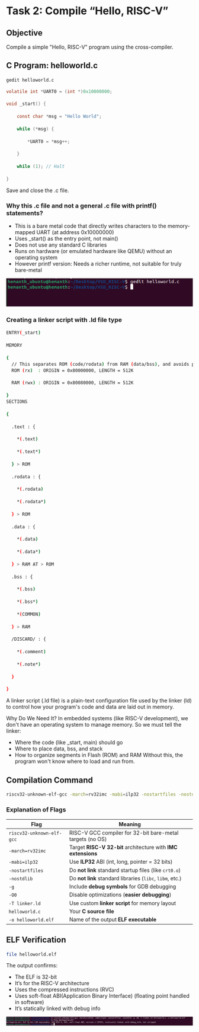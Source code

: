 
# Task 2: Compile “Hello, RISC-V”

## Objective
Compile a simple "Hello, RISC-V" program using the cross-compiler.

## C Program: helloworld.c
```bash
gedit helloworld.c
```
```c
volatile int *UART0 = (int *)0x10000000;

void _start() {

    const char *msg = "Hello World";

    while (*msg) {

        *UART0 = *msg++;

    }

    while (1); // Halt

}

```
Save and close the .c file.
### Why this .c file and not a general .c file with printf() statements?
- This is a bare metal code that directly writes characters to the memory-mapped UART (at address 0x10000000)
- Uses _start() as the entry point, not main()
- Does not use any standard C libraries
- Runs on hardware (or emulated hardware like QEMU) without an operating system
- However printf version: Needs a richer runtime, not suitable for truly bare-metal



![Create](<./Output Screenshots/Creating Helloworld.c.png>)

### Creating a linker script with .ld file type

```bash
ENTRY(_start)

MEMORY

{
  // This separates ROM (code/rodata) from RAM (data/bss), and avoids placing them all in one RWX segment.
  ROM (rx)  : ORIGIN = 0x80000000, LENGTH = 512K

  RAM (rwx) : ORIGIN = 0x80080000, LENGTH = 512K

} 
SECTIONS

{

  .text : {

    *(.text)

    *(.text*)

  } > ROM

  .rodata : {

    *(.rodata)

    *(.rodata*)

  } > ROM

  .data : {

    *(.data)

    *(.data*)

  } > RAM AT > ROM

  .bss : {

    *(.bss)

    *(.bss*)

    *(COMMON)

  } > RAM

  /DISCARD/ : {

    *(.comment)

    *(.note*)

  }

}
```
A linker script (.ld file) is a plain-text configuration file used by the linker (ld) to control how your program's code and data are laid out in memory.

Why Do We Need It?
In embedded systems (like RISC-V development), we don't have an operating system to manage memory. So we must tell the linker:
- Where the code (like _start, main) should go
- Where to place data, bss, and stack
- How to organize segments in Flash (ROM) and RAM
Without this, the program won't know where to load and run from.



## Compilation Command
```bash
riscv32-unknown-elf-gcc -march=rv32imc -mabi=ilp32 -nostartfiles -nostdlib -g -O0 -T linker.ld helloworld.c -o helloworld.elf
```

### Explanation of Flags
| Flag                      | Meaning                                                       |
| ------------------------- | ------------------------------------------------------------- |
| `riscv32-unknown-elf-gcc` | RISC-V GCC compiler for 32-bit bare-metal targets (no OS)     |
| `-march=rv32imc`          | Target **RISC-V 32-bit** architecture with **IMC extensions** |
| `-mabi=ilp32`             | Use **ILP32** ABI (int, long, pointer = 32 bits)              |
| `-nostartfiles`           | Do **not link** standard startup files (like `crt0.o`)        |
| `-nostdlib`               | Do **not link** standard libraries (`libc`, `libm`, etc.)     |
| `-g`                      | Include **debug symbols** for GDB debugging                   |
| `-O0`                     | Disable optimizations (**easier debugging**)                  |
| `-T linker.ld`            | Use custom **linker script** for memory layout                |
| `helloworld.c`            | Your **C source file**                                        |
| `-o helloworld.elf`       | Name of the output **ELF executable**                         |

## ELF Verification
```bash
file helloworld.elf
```
The output confirms:

- The ELF is 32-bit
- It’s for the RISC-V architecture
- Uses the compressed instructions (RVC)
- Uses soft-float ABI(Application Binary Interface) (floating point handled in software)
- It’s statically linked with debug info

![Compile Output](<./Output Screenshots/Compiling Helloworld.c.png>)

